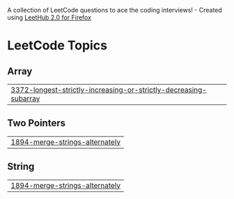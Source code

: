 A collection of LeetCode questions to ace the coding interviews! - Created using [LeetHub 2.0 for Firefox](https://github.com/maitreya2954/LeetHub-2.0-Firefox)
<!---LeetCode Topics Start-->
# LeetCode Topics
## Array
|  |
| ------- |
| [3372-longest-strictly-increasing-or-strictly-decreasing-subarray](https://github.com/vistej/leetcode/tree/master/3372-longest-strictly-increasing-or-strictly-decreasing-subarray) |
## Two Pointers
|  |
| ------- |
| [1894-merge-strings-alternately](https://github.com/vistej/leetcode/tree/master/1894-merge-strings-alternately) |
## String
|  |
| ------- |
| [1894-merge-strings-alternately](https://github.com/vistej/leetcode/tree/master/1894-merge-strings-alternately) |
<!---LeetCode Topics End-->
